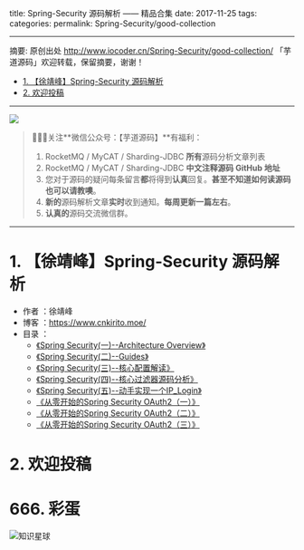 title: Spring-Security 源码解析 —— 精品合集
date: 2017-11-25
tags:
categories: 
permalink: Spring-Security/good-collection

-------

摘要: 原创出处 http://www.iocoder.cn/Spring-Security/good-collection/ 「芋道源码」欢迎转载，保留摘要，谢谢！

- [1. 【徐靖峰】Spring-Security 源码解析](http://www.iocoder.cn/Spring-Security/good-collection/)
- [2. 欢迎投稿](http://www.iocoder.cn/Spring-Security/good-collection/)

-------

![](http://www.iocoder.cn/images/common/wechat_mp_2017_07_31.jpg)

> 🙂🙂🙂关注**微信公众号：【芋道源码】**有福利：
> 1. RocketMQ / MyCAT / Sharding-JDBC **所有**源码分析文章列表
> 2. RocketMQ / MyCAT / Sharding-JDBC **中文注释源码 GitHub 地址**
> 3. 您对于源码的疑问每条留言**都**将得到**认真**回复。**甚至不知道如何读源码也可以请教噢**。
> 4. **新的**源码解析文章**实时**收到通知。**每周更新一篇左右**。  
> 5. **认真的**源码交流微信群。

-------

# 1. 【徐靖峰】Spring-Security 源码解析

* 作者 ：徐靖峰
* 博客 ：https://www.cnkirito.moe/
* 目录 ：
    * [《Spring Security(一)--Architecture Overview》](https://mp.weixin.qq.com/s?__biz=MzUzMTA2NTU2Ng==&mid=2247483860&idx=1&sn=a0d4de91cd9e97b6a0a752f75c172434&chksm=fa497e65cd3ef773b729f36a9adab379d492ae859e34a48ba86be687e487762d346ecce5f129#rd) 
    * [《Spring Security(二)--Guides》](https://mp.weixin.qq.com/s?__biz=MzUzMTA2NTU2Ng==&mid=2247483886&idx=1&sn=0af17e8b96114b05f821c06ec10aeea9&chksm=fa497e5fcd3ef749420215c42465e60610e797521cf3f30d9df9aa29440c9f4aae0933ad3d1f#rd) 
    * [《Spring Security(三)--核心配置解读》](https://mp.weixin.qq.com/s?__biz=MzUzMTA2NTU2Ng==&mid=2247483908&idx=1&sn=4dd136153020aca92582fbb3f794dd1b&chksm=fa497db5cd3ef4a3c07542e6293fc84f4999a0fa07d0a41661c0b59caf057a9602bce6ad147a#rd) 
    * [《Spring Security(四)--核心过滤器源码分析》](https://mp.weixin.qq.com/s?__biz=MzUzMTA2NTU2Ng==&mid=2247483933&idx=1&sn=d7e3a51b20c6d8a51e1c64b31068685d&chksm=fa497daccd3ef4baf88b370700d09db36f3662b0b6a7bac4c94d08dfbcc82cbc19dc24585253#rd) 
    * [《Spring Security(五)--动手实现一个IP_Login》](https://mp.weixin.qq.com/s?__biz=MzUzMTA2NTU2Ng==&mid=2247483980&idx=1&sn=cb40ba4fea5cf100a98896d9a0404a43&chksm=fa497dfdcd3ef4ebdd162db2f674d882fd87d2648c775272a8af238c0500289d439d858804e5#rd) 
    * [《从零开始的Spring Security OAuth2（一）》](https://mp.weixin.qq.com/s?__biz=MzUzMTA2NTU2Ng==&mid=2247484013&idx=1&sn=da6baff361a525abb4699a1208bdc8a8&chksm=fa497ddccd3ef4ca32fb4190337a363aab821eb93ababc7fbcab23ad01bdb13f44e0894a4af6#rd) 
    * [《从零开始的Spring Security OAuth2（二）》](https://mp.weixin.qq.com/s?__biz=MzUzMTA2NTU2Ng==&mid=2247484039&idx=1&sn=822f9bdf0b3833cb2a44920d07831073&chksm=fa497d36cd3ef420dc3bb1482551aae225b8c8e9a74a8eda07e802d6cc0746d6d29ef9664684#rd) 
    * [《从零开始的Spring Security OAuth2（三）》](https://mp.weixin.qq.com/s?__biz=MzUzMTA2NTU2Ng==&mid=2247484068&idx=1&sn=65f2f44e9d284d4cf353d49016ba2af6&chksm=fa497d15cd3ef4032f644ea0a662ee2d5ebdd493a9719b3db66b8846598465cc48c3d0cb3c14#rd) 

# 2. 欢迎投稿

# 666. 彩蛋

![知识星球](http://www.iocoder.cn/images/Architecture/2017_12_29/01.png)

